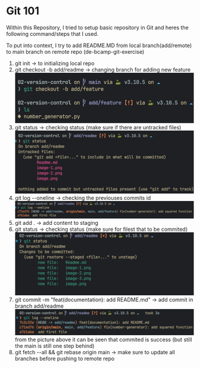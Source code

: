 # Git 101

Within this Repository, I tried to setup basic repository in Git and heres the following command/steps that I used.

To put into context, I try to add README.MD from local branch(add/remote) to main branch  on remote repo (de-bcamp-git-exercise)  


1. git init -> to initializing local repo
3. git checkout -b add/readme -> changing branch for adding new feature
![alt text](image.png)
4. git status -> checking status (make sure if there are untracked files)
![alt text](image-3.png)
5. git log --oneline -> checking the previouses commits id 
![alt text](image-2.png)
6. git add . -> add content to staging 
7. git status -> checking status (make sure for filest that to be commited)
![alt text](image-4.png)
6. git commit -m "feat(documentation): add README.md" -> add commit in branch add/readme
![alt text](image-5.png)
from the picture above it can be seen that commited is success (but still the main is still one step behind)
7. git fetch --all && git rebase origin main -> make sure to update all branches before pushing to remote repo 

